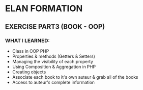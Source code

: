 # ELAN FORMATION

## EXERCISE PART3 (BOOK - OOP)

### WHAT I LEARNED:

- Class in OOP PHP
- Properties & methods (Getters & Setters)
- Managing the visibility of each property
- Using Composition & Aggregation in PHP
- Creating objects
- Associate each book to it's own auteur & grab all of the books
- Access to auteur's complete information
